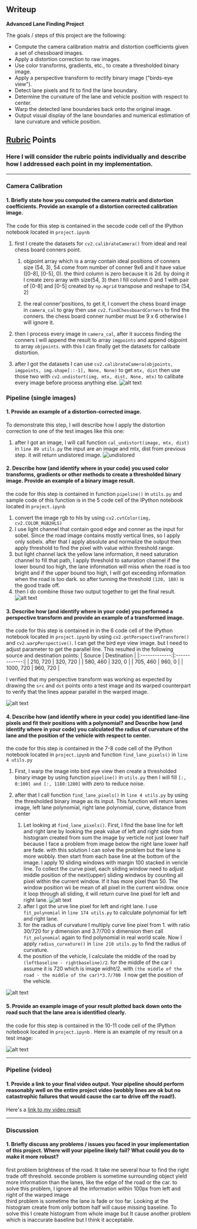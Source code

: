 ## Writeup 

**Advanced Lane Finding Project**

The goals / steps of this project are the following:

* Compute the camera calibration matrix and distortion coefficients given a set of chessboard images.
* Apply a distortion correction to raw images.
* Use color transforms, gradients, etc., to create a thresholded binary image.
* Apply a perspective transform to rectify binary image ("birds-eye view").
* Detect lane pixels and fit to find the lane boundary.
* Determine the curvature of the lane and vehicle position with respect to center.
* Warp the detected lane boundaries back onto the original image.
* Output visual display of the lane boundaries and numerical estimation of lane curvature and vehicle position.

[//]: # (Image References)

[image1]: ./report_img/undistort.png "Undistorted"
[image2]: ./report_img/threshold.png "Road Transformed"
[image3]: ./examples/binary_combo_example.jpg "Binary Example"
[image4]: ./examples/warped_straight_lines.jpg "Warp Example"
[image5]: ./examples/color_fit_lines.jpg "Fit Visual"
[image6]: ./examples/example_output.jpg "Output"
[video1]: ./project_video.mp4 "Video"

## [Rubric](https://review.udacity.com/#!/rubrics/571/view) Points

### Here I will consider the rubric points individually and describe how I addressed each point in my implementation.  

---

### Camera Calibration

#### 1. Briefly state how you computed the camera matrix and distortion coefficients. Provide an example of a distortion corrected calibration image.

The code for this step is contained in the secode code cell of the IPython notebook located in `project.ipynb`

1. first I create the datasets for `cv2.calibrateCamera()` from ideal and real chess board conners point.  
   1. objpoint array which is a array contain ideal positions of conners size (54, 3), 54 come from number of conner 9x6 and it have value ([0-8], [0-5], 0). the third column is zero because it is 2d. by doing it I create zero array with size(54, 3) then I fill column 0 and 1 with pair of [0-8] and [0-5] created by `np.mgrid` transpose and reshape to (54, 2)

   2. the real conner'positions, to get it, I convert the chess board image in `camera_cal` to gray then use `cv2.findChessboardCorners` to find the conners. the chess board conner number must be 9 x 6 otherwise I will ignore it. 
   
2. then I process every image in `camera_cal`, after it success finding the conners I will append the result to array `imgpoints` and append objpoint to array `objpoints`. with this I can finally get the datasets for calibate distortion.

3. after I got the datasets I can use `cv2.calibrateCamera(objpoints, imgpoints, img.shape[::-1], None, None)` to get `mtx, dist` then use those two with `cv2.undistort(img, mtx, dist, None, mtx)` to calibate every image before process anything else.
![alt text][image1]

### Pipeline (single images)

#### 1. Provide an example of a distortion-corrected image.

To demonstrate this step, I will describe how I apply the distortion correction to one of the test images like this one:
1. after I got an image, I will call function `cal_undistort(image, mtx, dist)` in `line 89 utils.py` the input are an image and mtx, dist from previous step. it will return undistored image.
![undistored](./report_img/undistort3.png)
#### 2. Describe how (and identify where in your code) you used color transforms, gradients or other methods to create a thresholded binary image.  Provide an example of a binary image result.

the code for this step is contained in function `pipeline()` in `utils.py` and sample code of this function is in the 5 code cell of the IPython notebook located in `project.ipynb`

1. convert the image rgb to hls by using `cv2.cvtColor(img, cv2.COLOR_RGB2HLS)`
2. I use light channel that contain good edge and conner as the input for sobel. Since the road image contains mostly vertical lines, so I apply only sobelx. after that I apply absolute and normalize the output then apply threshold to find the pixel with value within threshold range.
3. but light channel lack the yellow lane information, it need saturation channel to fill that path, I apply threshold to saturation channel if the lower bound too high, the lane information will miss when the road is too bright and if the upper bound too high, I will got exceeding information when the road is too dark. so after tunning the threshold `(120, 180)` is the good trade off.
4. then I do combine those two output together to get the final result.
![alt text][image2]

#### 3. Describe how (and identify where in your code) you performed a perspective transform and provide an example of a transformed image.

the code for this step is contained in in the 6 code cell of the IPython notebook located in `project.ipynb`
by using `cv2.getPerspectiveTransform()` and `cv2.warpPerspective()`. I can get the bird eye view image.
but I need to adjust parameter to get the parallel line.
This resulted in the following source and destination points:
| Source        | Destination   | 
|:-------------:|:-------------:| 
| 210, 720      | 320, 720        | 
| 580, 460      | 320, 0      |
| 705, 460     | 960, 0      |
| 1000, 720      | 960, 720        |

I verified that my perspective transform was working as expected by drawing the `src` and `dst` points onto a test image and its warped counterpart to verify that the lines appear parallel in the warped image.

![alt text](./report_img/warped7.png)

#### 4. Describe how (and identify where in your code) you identified lane-line pixels and fit their positions with a polynomial? and Describe how (and identify where in your code) you calculated the radius of curvature of the lane and the position of the vehicle with respect to center.

the code for this step is contained in the 7-8 code cell of the IPython notebook located in `project.ipynb` and function `find_lane_pixels()` in `line 4 utils.py` 
1. First, I warp the image into bird eye view then create a thresholded binary image by using function `pipeline()` in `utils.py` then I will fill `[:, 0:100] and [:, 1180:1280]` with zero to reduce noise.
2. after that I call function `find_lane_pixels()` in `line 4 utils.py` by using the thresholded binary image as its input. This function will return lanes image, left lane polynomial, right lane polynomial, curve, distance from center  
   
   1. Let looking at `find_lane_pixels()`. First, I find the base line for left and right lane by looking the peak value of left and right side from histogram created from sum the image by verticle not just lower half because I face a problem from image below the right lane lower half are fade. with this solution I can solve the problem but the lane is more wobbly. then start from each base line at the bottom of the image. I apply 10 sliding windows with margin 100 stacked in vericle line. To collect the curve pixel, each sliding window need to adjust middle position of the next(upper) sliding windwos by counting all pixel within the current window. If it has more pixel than 50. The window position wii be mean of all pixel in the current window. once it loop through all sliding, it will return curve line pixel for left and right lane. 
   ![alt text](./test_images/test20.jpg) 
   2. after I got the urve line pixel for left and right lane. I use `fit_polynomial` in `line 174 utils.py` to calculate polynomial for left and right lane.
   3. for the radius of curvature I multiply curve line pixel from 1. with ratio 30/720 for y dimension and 3.7/700 x dimension then call `fit_polynomial` again to find polynomial in real world scale. Now I apply `radius_curvature()` in `line 210 utils.py`  to find the radius of curvature.
   4. the position of the vehicle, I calculate the middle of the road by  `(leftbaseline - rightbaseline)/2`. for the middle of the car I assume it is 720 which is image widht/2. with `(the middle of the road - the middle of the car)*3.7/700 ` I now get the position of the vehicle.

![alt text](./report_img/lane.png)


#### 5. Provide an example image of your result plotted back down onto the road such that the lane area is identified clearly.
the code for this step is contained in the 10-11 code cell of the IPython notebook located in `project.ipynb` .  Here is an example of my result on a test image:

![alt text](./report_img/result3.png)

---

### Pipeline (video)

#### 1. Provide a link to your final video output.  Your pipeline should perform reasonably well on the entire project video (wobbly lines are ok but no catastrophic failures that would cause the car to drive off the road!).

Here's a [link to my video result](./test_videos_output/project_video16.mp4)

---

### Discussion

#### 1. Briefly discuss any problems / issues you faced in your implementation of this project.  Where will your pipeline likely fail?  What could you do to make it more robust?

first problem brightness of the road. It take me several hour to find the right trade off threshold.
seconde problem is sometime surrounding object yield more information than the lanes, like the edge of the road or the car. to solve this problem, I ignore all the information within 100px from left and right of the warped image  
third problem is sometime the lane is fade or too far. Looking at the histogram create from only bottom half will cause missing baseline. To solve this I create histogram from whole image but It cause another problem which is inaccurate baseline but I think it acceptable.
